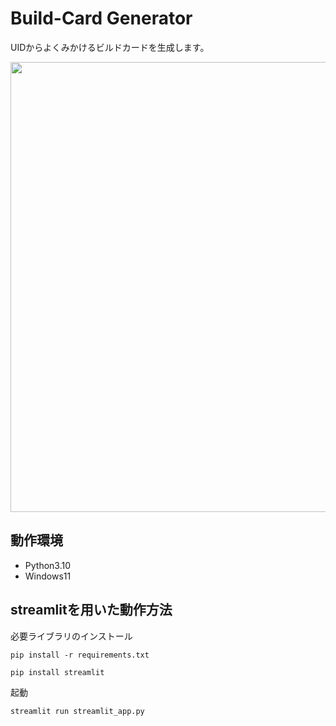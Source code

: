 # Build-Card Generator

UIDからよくみかけるビルドカードを生成します。

<img src="https://user-images.githubusercontent.com/61573675/232234407-85bba40d-59ab-4f1c-846a-4ba711869bc1.png" width=720>

## 動作環境

- Python3.10
- Windows11

## streamlitを用いた動作方法

必要ライブラリのインストール

```
pip install -r requirements.txt
```

```
pip install streamlit
```

起動

```
streamlit run streamlit_app.py
```

